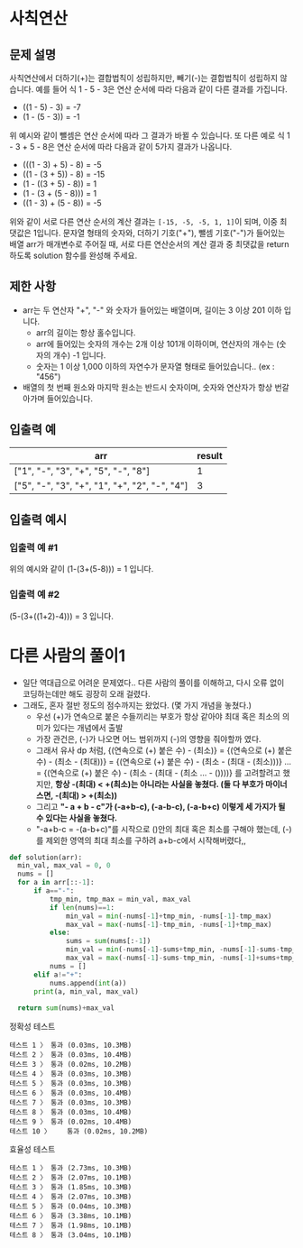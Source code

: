 # 사칙연산
## 문제 설명
사칙연산에서 더하기(+)는 결합법칙이 성립하지만, 빼기(-)는 결합법칙이 성립하지 않습니다.
예를 들어 식 1 - 5 - 3은 연산 순서에 따라 다음과 같이 다른 결과를 가집니다.

- ((1 - 5) - 3) = -7
- (1 - (5 - 3)) = -1

위 예시와 같이 뺄셈은 연산 순서에 따라 그 결과가 바뀔 수 있습니다.
또 다른 예로 식 1 - 3 + 5 - 8은 연산 순서에 따라 다음과 같이 5가지 결과가 나옵니다.

- (((1 - 3) + 5) - 8) = -5
- ((1 - (3 + 5)) - 8) = -15
- (1 - ((3 + 5) - 8)) = 1
- (1 - (3 + (5 - 8))) = 1
- ((1 - 3) + (5 - 8)) = -5

위와 같이 서로 다른 연산 순서의 계산 결과는 `[-15, -5, -5, 1, 1]`이 되며, 이중 최댓값은 1입니다.
문자열 형태의 숫자와, 더하기 기호("+"), 뺄셈 기호("-")가 들어있는 배열 arr가 매개변수로 주어질 때, 서로 다른 연산순서의 계산 결과 중 최댓값을 return 하도록 solution 함수를 완성해 주세요.

## 제한 사항
- arr는 두 연산자 "+", "-" 와 숫자가 들어있는 배열이며, 길이는 3 이상 201 이하 입니다.
  - arr의 길이는 항상 홀수입니다.
  - arr에 들어있는 숫자의 개수는 2개 이상 101개 이하이며, 연산자의 개수는 (숫자의 개수) -1 입니다.
  - 숫자는 1 이상 1,000 이하의 자연수가 문자열 형태로 들어있습니다.. (ex : "456")
- 배열의 첫 번째 원소와 마지막 원소는 반드시 숫자이며, 숫자와 연산자가 항상 번갈아가며 들어있습니다.

## 입출력 예
|arr|result|
|-|-|
|["1", "-", "3", "+", "5", "-", "8"]|1|
|["5", "-", "3", "+", "1", "+", "2", "-", "4"]|3|

## 입출력 예시
### 입출력 예 #1
위의 예시와 같이 (1-(3+(5-8))) = 1 입니다.

### 입출력 예 #2
(5-(3+((1+2)-4))) = 3 입니다.

# 다른 사람의 풀이1
- 일단 역대급으로 어려운 문제였다.. 다른 사람의 풀이를 이해하고, 다시 오류 없이 코딩하는데만 해도 굉장히 오래 걸렸다.
- 그래도, 혼자 절반 정도의 점수까지는 왔었다. (몇 가지 개념을 놓쳤다.)
  - 우선 (+)가 연속으로 붙은 수들끼리는 부호가 항상 같아야 최대 혹은 최소의 의미가 있다는 개념에서 출발
  - 가장 관건은, (-)가 나오면 어느 범위까지 (-)의 영향을 줘야할까 였다.
  - 그래서 유사 dp 처럼,
      {(연속으로 (+) 붙은 수) - (최소)}
      = {(연속으로 (+) 붙은 수) - (최소 - (최대))}
      = {(연속으로 (+) 붙은 수) - (최소 - (최대 - (최소)))}
      ...
      = {(연속으로 (+) 붙은 수) - (최소 - (최대 - (최소 ... - ())))}
    를 고려할려고 했지만, **항상 -(최대) < +(최소)는 아니라는 사실을 놓쳤다. (둘 다 부호가 마이너스면, -(최대) > +(최소))**
  - 그리고 **"- a + b - c"가 (-a+b-c), (-a-b-c), (-a-b+c) 이렇게 세 가지가 될 수 있다는 사실을 놓쳤다.**
  - "-a+b-c = -(a-b+c)"를 시작으로 ()안의 최대 혹은 최소를 구해야 했는데, (-)를 제외한 영역의 최대 최소를 구하려 a+b-c에서 시작해버렸다,,
```python
def solution(arr):
  min_val, max_val = 0, 0
  nums = []
  for a in arr[::-1]:
      if a=="-":
          tmp_min, tmp_max = min_val, max_val
          if len(nums)==1:
              min_val = min(-nums[-1]+tmp_min, -nums[-1]-tmp_max)
              max_val = max(-nums[-1]-tmp_min, -nums[-1]+tmp_max)
          else:
              sums = sum(nums[:-1])
              min_val = min(-nums[-1]-sums+tmp_min, -nums[-1]-sums-tmp_max)
              max_val = max(-nums[-1]-sums-tmp_min, -nums[-1]+sums+tmp_max)
          nums = []
      elif a!="+":
          nums.append(int(a))
      print(a, min_val, max_val)
          
  return sum(nums)+max_val
```
정확성  테스트
```
테스트 1 〉	통과 (0.03ms, 10.3MB)
테스트 2 〉	통과 (0.03ms, 10.4MB)
테스트 3 〉	통과 (0.02ms, 10.2MB)
테스트 4 〉	통과 (0.03ms, 10.3MB)
테스트 5 〉	통과 (0.03ms, 10.3MB)
테스트 6 〉	통과 (0.03ms, 10.4MB)
테스트 7 〉	통과 (0.03ms, 10.3MB)
테스트 8 〉	통과 (0.03ms, 10.4MB)
테스트 9 〉	통과 (0.02ms, 10.4MB)
테스트 10 〉	통과 (0.02ms, 10.2MB)
```
효율성  테스트
```
테스트 1 〉	통과 (2.73ms, 10.3MB)
테스트 2 〉	통과 (2.07ms, 10.1MB)
테스트 3 〉	통과 (1.85ms, 10.3MB)
테스트 4 〉	통과 (2.07ms, 10.3MB)
테스트 5 〉	통과 (0.04ms, 10.3MB)
테스트 6 〉	통과 (3.38ms, 10.1MB)
테스트 7 〉	통과 (1.98ms, 10.1MB)
테스트 8 〉	통과 (3.04ms, 10.1MB)
```
